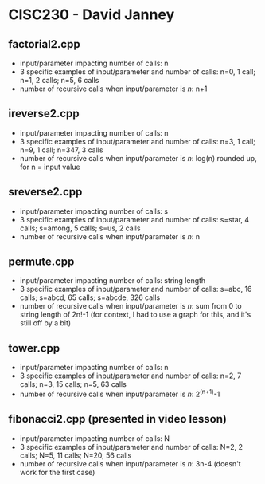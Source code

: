 # CISC230 - David Janney

## factorial2.cpp

- input/parameter impacting number of calls: n
- 3 specific examples of input/parameter and number of calls: n=0, 1 call; n=1, 2 calls; n=5, 6 calls
- number of recursive calls when input/parameter is *n*: n+1

## ireverse2.cpp

- input/parameter impacting number of calls: n
- 3 specific examples of input/parameter and number of calls: n=3, 1 call; n=9, 1 call; n=347, 3 calls
- number of recursive calls when input/parameter is *n*: log(n) rounded up, for n = input value

## sreverse2.cpp

- input/parameter impacting number of calls: s
- 3 specific examples of input/parameter and number of calls: s=star, 4 calls; s=among, 5 calls; s=us, 2 calls
- number of recursive calls when input/parameter is *n*: n

## permute.cpp

- input/parameter impacting number of calls: string length
- 3 specific examples of input/parameter and number of calls: s=abc, 16 calls; s=abcd, 65 calls; s=abcde, 326 calls
- number of recursive calls when input/parameter is *n*: sum from 0 to string length of 2n!-1 (for context, I had to use a graph for this, and it's still off by a bit)

## tower.cpp

- input/parameter impacting number of calls: n
- 3 specific examples of input/parameter and number of calls: n=2, 7 calls; n=3, 15 calls; n=5, 63 calls
- number of recursive calls when input/parameter is *n*: 2<sup>(n+1)</sup>-1

## fibonacci2.cpp (presented in video lesson)

- input/parameter impacting number of calls: N
- 3 specific examples of input/parameter and number of calls: N=2, 2 calls; N=5, 11 calls; N=20, 56 calls
- number of recursive calls when input/parameter is *n*: 3n-4 (doesn't work for the first case)
